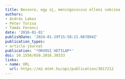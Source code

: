 ```yaml
---
title: Bexsero, egy új, meningococcus elleni vakcina
authors:
- András Lakos
- Péter Torzsa
- Tamás Ferenci
date: '2016-01-01'
publishDate: '2024-01-29T15:58:21.087894Z'
publication_types:
- article-journal
publication: '*ORVOSI HETILAP*'
doi: 10.1556/650.2016.30333
links:
- name: URL
  url: https://m2.mtmt.hu/api/publication/3017212
---
```


